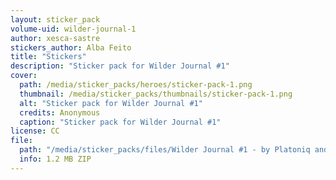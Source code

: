 ```yaml
---
layout: sticker_pack
volume-uid: wilder-journal-1
author: xesca-sastre
stickers_author: Alba Feito
title: "Stickers"
description: "Sticker pack for Wilder Journal #1"
cover:
  path: /media/sticker_packs/heroes/sticker-pack-1.png
  thumbnail: /media/sticker_packs/thumbnails/sticker-pack-1.png
  alt: "Sticker pack for Wilder Journal #1"
  credits: Anonymous
  caption: "Sticker pack for Wilder Journal #1"
license: CC
file:
  path: "/media/sticker_packs/files/Wilder Journal #1 - by Platoniq and Alba Feito.zip"
  info: 1.2 MB ZIP
---
```

